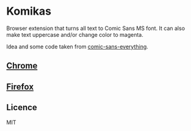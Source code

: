 # Komikas

Browser extension that turns all text to Comic Sans MS font.
It can also make text uppercase and/or change color to magenta.

Idea and some code taken from [comic-sans-everything](https://github.com/biw/comic-sans-everything).

## [Chrome](https://chrome.google.com/webstore/detail/komikas/ibmdgmjjggnbglpbpfbkdljobpfmpjbf)
## [Firefox](https://addons.mozilla.org/en-US/firefox/addon/komikas/)

## Licence

MIT